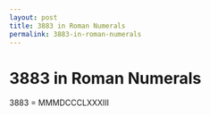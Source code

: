```yaml
---
layout: post
title: 3883 in Roman Numerals
permalink: 3883-in-roman-numerals
---
```


# 3883 in Roman Numerals

3883 = MMMDCCCLXXXIII
